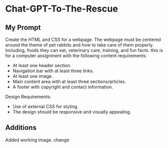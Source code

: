 # Chat-GPT-To-The-Rescue

## My Prompt
Create the HTML and CSS for a webpage. The webpage must be centered around the theme of pet rabbits and how to take care of them properly. Including, foods they can eat, veterinary care, training, and fun facts. this is for a computer assignment with the following content requirements:
* At least one header section.
* Navigation bar with at least three links.
* At least one image.
* Main content area with at least three sections/articles.
* A footer with copyright and contact information.

Design Requirements:
* Use of external CSS for styling.
* The design should be responsive and visually appealing.

## Additions

Added working image. 
  change 